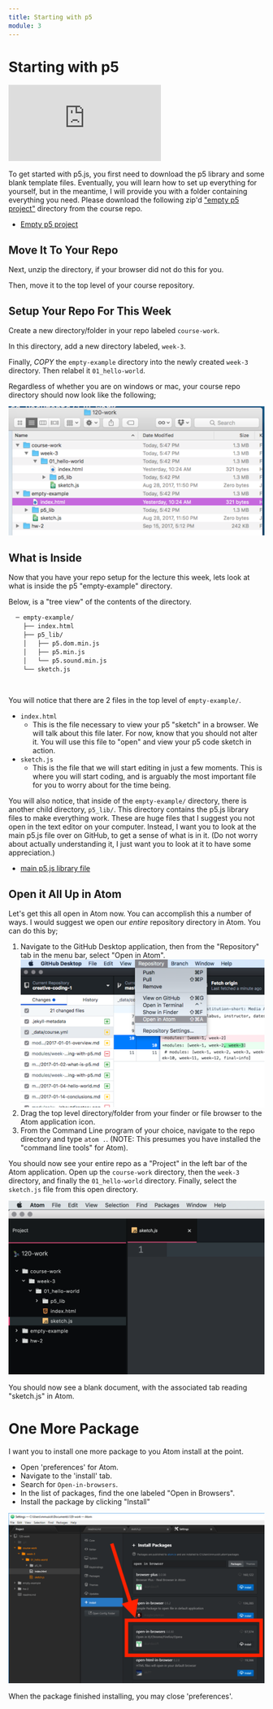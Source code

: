 ```yaml
---
title: Starting with p5
module: 3
---
```


# Starting with p5

<div class="embed-responsive embed-responsive-16by9"><iframe class="embed-responsive-item" src="https://www.youtube.com/embed/vEAn9qyM3lw" frameborder="0" allowfullscreen></iframe></div>

To get started with p5.js, you first need to download the p5 library and some blank template files. Eventually, you will learn how to set up everything for yourself, but in the meantime, I will provide you with a folder containing everything you need. Please download the following zip'd ["empty p5 project"](https://github.com/Montana-Media-Arts/120_CreativeCoding_Fall2017/raw/master/_empty_example/empty-example.zip) directory from the course repo.

- [Empty p5 project](https://github.com/Montana-Media-Arts/120_CreativeCoding_Fall2017/raw/master/_empty_example/empty-example.zip)


## Move It To Your Repo

Next, unzip the directory, if your browser did not do this for you.

Then, move it to the top level of your course repository.


## Setup Your Repo For This Week

Create a new directory/folder in your repo labeled `course-work`.

In this directory, add a new directory labeled, `week-3`.

Finally, _COPY_ the `empty-example` directory into the newly created `week-3` directory. Then relabel it `01_hello-world`.

Regardless of whether you are on windows or mac, your course repo directory should now look like the following;

![Course Repo Example](../imgs/directory-setup-1.png "Course Repo, Setup Example")


## What is Inside

Now that you have your repo setup for the lecture this week, lets look at what is inside the p5 "empty-example" directory.

Below, is a "tree view" of the contents of the directory.

```bash
  ─ empty-example/
    ├── index.html
    ├── p5_lib/
    │   ├── p5.dom.min.js
    │   ├── p5.min.js
    │   └── p5.sound.min.js
    └── sketch.js
```

<br />


You will notice that there are 2 files in the top level of `empty-example/`.

- `index.html`
    - This is the file necessary to view your p5 "sketch" in a browser. We will talk about this file later. For now, know that you should not alter it. You will use this file to "open" and view your p5 code sketch in action.
- `sketch.js`
    - This is the file that we will start editing in just a few moments. This is where you will start coding, and is arguably the most important file for you to worry about for the time being.

You will also notice, that inside of the `empty-example/` directory, there is another child directory, `p5_lib/`. This directory contains the p5.js library files to make everything work. These are huge files that I suggest you not open in the text editor on your computer. Instead, I want you to look at the main p5.js file over on GitHub, to get a sense of what is in it. (Do not worry about actually understanding it, I just want you to look at it to have some appreciation.)

- [main p5.js library file](https://raw.githubusercontent.com/Montana-Media-Arts/120_CreativeCoding_Fall2017/master/_empty_example/p5_lib/p5.js)


## Open it All Up in Atom

Let's get this all open in Atom now. You can accomplish this a number of ways. I would suggest we open our _entire_ repository directory in Atom. You can do this by;

1. Navigate to the GitHub Desktop application, then from the "Repository" tab in the menu bar, select "Open in Atom".
![Example of Opening Atom from GitHub Desktop](../imgs/open_atom_github.png "Example of Opening Atom from GitHub Desktop")
2. Drag the top level directory/folder from your finder or file browser to the Atom application icon.
3. From the Command Line program of your choice, navigate to the repo directory and type `atom .`. (NOTE: This presumes you have installed the "command line tools" for Atom).

You should now see your entire repo as a "Project" in the left bar of the Atom application. Open up the `course-work` directory, then the `week-3` directory, and finally the `01_hello-world` directory. Finally, select the `sketch.js` file from this open directory.

![Open A Project in Atom](../imgs/project-in-atom.png "Open a project in atom")

You should now see a blank document, with the associated tab reading "sketch.js" in Atom.


# One More Package

I want you to install one more package to you Atom install at the point.

- Open 'preferences' for Atom.
- Navigate to the 'install' tab.
- Search for `Open-in-browsers`.
- In the list of packages, find the one labeled "Open in Browsers".
- Install the package by clicking "Install"

![Install "Open in Browsers"](../imgs/Open-In-Browsers.png 'Install "Open in Browsers"')

When the package finished installing, you may close 'preferences'.
